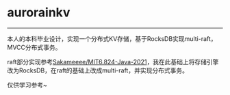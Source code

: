 # aurorainkv
***
本人的本科毕业设计，实现一个分布式KV存储，基于RocksDB实现multi-raft，MVCC分布式事务。

raft部分实现参考[Sakameeee/MIT6.824-Java-2021](https://github.com/Sakameeee/MIT6.824-Java-2021)，我在此基础上将存储引擎改为RocksDB，在raft的基础上改成multi-raft，并实现分布式事务。

仅供学习参考~

